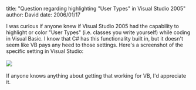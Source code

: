 
title: "Question regarding highlighting \"User Types\" in Visual Studio 2005"
author: David
date: 2006/01/17

I was curious if anyone knew if Visual Studio 2005 had the capability to highlight or color "User Types" (i.e. classes you write yourself) while coding in Visual Basic. I know that C# has this functionality built in, but it doesn't seem like VB pays any heed to those settings. Here's a screenshot of the specific setting in Visual Studio:<br><br><img src="http://mohundro.com/blog/content/binary/2006-01-18_0001.jpeg"><br><br>If anyone knows anything about getting that working for VB, I'd appreciate it.<br><p></p>
